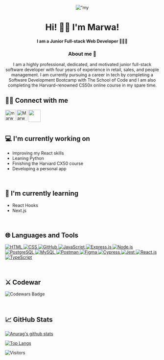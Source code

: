 <p align="center">
<img src="https://user-images.githubusercontent.com/102393807/209582830-5b30fe27-bc0d-4d81-b3fc-18b79082ca3e.png" alt=”my banner”>

<h1 align="center">    Hi! 👋🏼   I'm Marwa!  </h1>
<h4 align="center" >   I am a Junior Full-stack Web Developer 👩🏻‍💻 </h4>
<h3 align="center">  About me 🚀   </h3>
<p align="center" > I am a highly professional, dedicated, and motivated junior full-stack software developer with four years of experience in retail, sales, and people management. I am currently pursuing a career in tech by completing a Software Development Bootcamp with The School of Code and I am also completing the Harvard-renowned CS50x online course in my spare time. 
</P>
 
 
 
 

## 🤝🏼 Connect with me

<a href="https://www.linkedin.com/in/marwa-dawood/"><img align="left" src="https://raw.githubusercontent.com/yushi1007/yushi1007/main/images/linkedin.svg" alt="marwa-dawood | LinkedIn" width="35px"/> </a>
<a href="https://www.twitter.com/Marwa__Dawood/"><img align="left" src="https://user-images.githubusercontent.com/102393807/209584292-6495b361-31e0-4ab6-98dc-75ee6c1d838d.png" alt="Marwa__Dawood | Twitter" width="35px"/> </a>
<a href="mailto:marwa.dawood@hotmail.com"> <img align="left" src="https://user-images.githubusercontent.com/102393807/209590242-2a31c21e-0f42-4934-b0ac-64bdccb87b7f.png" width="40px"/></a>

  
  <br>
   
 
 <br>

 <br>


## 💻 I'm currently working on

- Improving my React skills
- Leaning Python
- Finishing the Harvard CX50 course
- Developing a personal app

 <br>

## 📖 I'm currently learning

- React Hooks 
- Next.js

 <br>
 

## 🌐 Languages and Tools

<a href="https://www.w3schools.com/html" target="_blank" rel="noreferrer"> <img src="https://img.shields.io/badge/Code-HTML5-informational?style=flat&logo=HTML5&color=E34F26" alt="HTML"/> </a>
<a href="https://www.w3schools.com/css/" target="_blank" rel="noreferrer"> <img src="https://img.shields.io/badge/Style-CSS3-informational?style=flat&logo=CSS3&color=1572B6" alt="CSS"/> </a>
<a href="https://github.com/about" target="_blank" rel="noreferrer"> <img src="https://img.shields.io/badge/Tools-GitHub-informational?style=flat&logo=GitHub&color=181717" alt="GitHub"/> </a>
<a href="https://www.javascript.com/" target="_blank" rel="noreferrer"> <img src="https://img.shields.io/badge/Code-JavaScript-informational?style=flat&logo=JavaScript&color=F7DF1E" alt="JavaScript"/> </a>
<a href="https://expressjs.com/" target="_blank" rel="noreferrer"> <img src="https://img.shields.io/badge/Tools-Express-informational?style=flat&logo=Express&color=181717" alt="Express.js"/> </a>
<a href="https://nodejs.org/en/" target="_blank" rel="noreferrer"> <img src="https://img.shields.io/badge/Tools-Node-informational?style=flat&logo=Node.js&color=181717" alt="Node.js"/> </a> 
 <a href="https://www.postgresql.org/" target="_blank" rel="noreferrer"> <img src="https://img.shields.io/badge/Code-PostgreSQL-informational?style=flat&logo=PostgreSQL&color=336791" alt="PostgreSQL"/> </a> 
 <a href="https://www.mysql.com/" target="_blank" rel="noreferrer"> <img src="https://img.shields.io/badge/Code-MySQL-informational?style=flat&logo=MySQL&color=336791" alt="MySQL"/> </a>
 <a href="https://postman.com" target="_blank" rel="noreferrer"> <img src="https://img.shields.io/badge/Code-Postman-informational?style=flat&logo=Postman&color=61DAFB" alt="Postman"/> </a>
 <a href="https://www.figma.com/" target="_blank" rel="noreferrer"> <img src="https://img.shields.io/badge/Tools-Figma-informational?style=flat&logo=Figma&color=F24E1E" alt="Figma"/> </a>
<a href="https://www.cypress.io" target="_blank" rel="noreferrer"> <img src="https://img.shields.io/badge/Testing-Cypress-informational?style=flat&logo=Cypress&color=61DAFB" alt="Cypress" /> </a>
<a href="https://jestjs.io" target="_blank" rel="noreferrer"> <img src="https://img.shields.io/badge/Testing-Jest-informational?style=flat&logo=Jest&color=61DAFB" alt="Jest" /> </a>
 <a href="https://reactjs.org/" target="_blank" rel="noreferrer"> <img src="https://img.shields.io/badge/Code-React-informational?style=flat&logo=React&color=61DAFB" alt="React.js"/> </a>
 <a href="https://www.typescriptlang.org/" target="_blank" rel="noreferrer"> <img src="https://img.shields.io/badge/Code-TypeScript-informational?  style=flat&logo=TypeScript&color=61DAFB" alt="TypeScript"/> </a>

 <br>
  
## ⚔️ Codewar

![Codewars Badge](https://www.codewars.com/users/Marwa%20Dawood/badges/large)

   <br>

## 📈 GitHub Stats 

[![Anurag's github stats](https://github-readme-stats.vercel.app/api?username=marwadawood)](https://github.com/marwadawood)

[![Top Langs](https://github-readme-stats.vercel.app/api/top-langs/?username=yushi1007&layout=compact)](https://github.com/yushi1007)

![Visitors](https://visitor-badge.glitch.me/badge?page_id=marwadawood.marwadawood)
